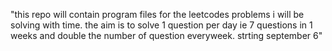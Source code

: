 "this repo will contain program files for the leetcodes problems i will be solving with time. the aim is to solve 1 question per day ie 7 questions in 1 weeks and double the number of question everyweek. strting september 6" 
